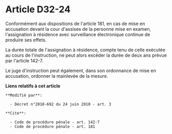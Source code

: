 # Article D32-24

Conformément aux dispositions de l'article 181, en cas de mise en accusation devant la cour d'assises de la personne mise en
examen, l'assignation à résidence avec surveillance électronique continue de produire ses effets. 

La durée totale de l'assignation à résidence, compte tenu de celle exécutée au cours de l'instruction, ne peut alors excéder
la durée de deux ans prévue par l'article 142-7. 

Le juge d'instruction peut également, dans son ordonnance de mise en accusation, ordonner la mainlevée de la mesure.

**Liens relatifs à cet article**

	**Modifié par**:

	  - Décret n°2010-692 du 24 juin 2010 - art. 3

	**Cite**:

	  - Code de procédure pénale - art. 142-7
	  - Code de procédure pénale - art. 181
